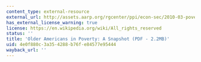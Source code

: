 ```yaml
---
content_type: external-resource
external_url: http://assets.aarp.org/rgcenter/ppi/econ-sec/2010-03-poverty.pdf
has_external_license_warning: true
license: https://en.wikipedia.org/wiki/All_rights_reserved
status: ''
title: 'Older Americans in Poverty: A Snapshot (PDF - 2.2MB)'
uid: 4e0f880c-3a35-4288-b76f-e84577e95444
wayback_url: ''
---
```

